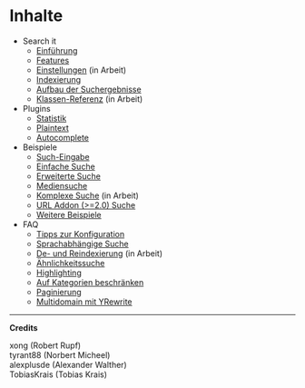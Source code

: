 # Inhalte

- Search it
	- [Einführung](search_it-intro.md)
	- [Features](search_it-features.md)
	- [Einstellungen](search_it-settings.md) (in Arbeit)
	- [Indexierung](search_it-index.md)
	- [Aufbau der Suchergebnisse](search_it-result.md)
	- [Klassen-Referenz](search_it-reference.md) (in Arbeit)
- Plugins
	- [Statistik](plugin-stats.md)
	- [Plaintext](plugin-plaintext.md)
	- [Autocomplete](plugin-autocomplete.md)
- Beispiele
	- [Such-Eingabe](module-form.md)
	- [Einfache Suche](module-simple.md)
	- [Erweiterte Suche](module-enhanced.md)
	- [Mediensuche](module-media_search.md)
	- [Komplexe Suche](module-complex.md) (in Arbeit)
	- [URL Addon (>=2.0) Suche](module-url.md)
	- [Weitere Beispiele](module-more_enhanced.md)
- FAQ
	- [Tipps zur Konfiguration](howto-setup.md)
	- [Sprachabhängige Suche](howto-languages.md)
	- [De- und Reindexierung](howto-reindex.md) (in Arbeit)
	- [Ähnlichkeitssuche](howto-simsearch.md)
	- [Highlighting](howto-highlighting.md)
	- [Auf Kategorien beschränken](howto-categories.md)
	- [Paginierung](howto-pagination.md)
	- [Multidomain mit YRewrite](howto-multidomainyrewrite.md)

---

**Credits**

xong (Robert Rupf)  
tyrant88 (Norbert Micheel)  
alexplusde (Alexander Walther)  
TobiasKrais (Tobias Krais)  
